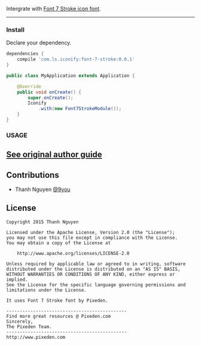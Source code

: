 Intergrate with [Font 7 Stroke icon font](http://themes-pixeden.com/font-demos/7-stroke/).

-----

### Install

Declare your dependency.

```gradle
dependencies {
    compile 'com.ls.iconify:font-7-stroke:0.0.1'
}
```

```java
public class MyApplication extends Application {

    @Override
    public void onCreate() {
        super.onCreate();
        Iconify
            .with(new Font7StrokeModule());
    }
}
```

### USAGE

[See original author guide](https://github.com/JoanZapata/android-iconify)
-----

## Contributions

* Thanh Nguyen [@9you](https://github.com/9you)

## License

```
Copyright 2015 Thanh Nguyen

Licensed under the Apache License, Version 2.0 (the "License");
you may not use this file except in compliance with the License.
You may obtain a copy of the License at

    http://www.apache.org/licenses/LICENSE-2.0

Unless required by applicable law or agreed to in writing, software
distributed under the License is distributed on an "AS IS" BASIS,
WITHOUT WARRANTIES OR CONDITIONS OF ANY KIND, either express or implied.
See the License for the specific language governing permissions and
limitations under the License.

It uses Font 7 Stroke font by Pixeden.

---------------------------------------------
Find more great resources @ Pixeden.com
Sincerely,
The Pixeden Team.
---------------------------------------------
http://www.pixeden.com
    
```
